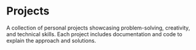 # Projects
A collection of personal projects showcasing problem-solving, creativity, and technical skills. Each project includes documentation and code to explain the approach and solutions. 
